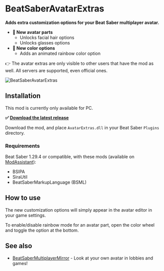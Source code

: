 # BeatSaberAvatarExtras
**Adds extra customization options for your Beat Saber multiplayer avatar.**

- **🥸 New avatar parts**
  - Unlocks facial hair options
  - Unlocks glasses options
- **🌈 New color options**
  - Adds an animated rainbow color option

👉 The avatar extras are only visible to other users that have the mod as well. All servers are supported, even official ones.

![BeatSaberAvatarExtras](https://repository-images.githubusercontent.com/459337888/033bd3d9-246e-4381-8af9-9a62ac9a6c17)

## Installation
This mod is currently only available for PC.

**✅ [Download the latest release](https://github.com/roydejong/BeatSaberAvatarExtras/releases/latest)**

Download the mod, and place `AvatarExtras.dll` in your Beat Saber `Plugins` directory.

### Requirements

Beat Saber 1.29.4 or compatible, with these mods (available on [ModAssistant](https://github.com/Assistant/ModAssistant#readme)):

- BSIPA
- SiraUtil
- BeatSaberMarkupLanguage (BSML)

## How to use
The new customization options will simply appear in the avatar editor in your game settings.

To enable/disable rainbow mode for an avatar part, open the color wheel and toggle the option at the bottom.

## See also

- [BeatSaberMultiplayerMirror](https://github.com/roydejong/BeatSaberMultiplayerMirror/) - Look at your own avatar in lobbies and games!

